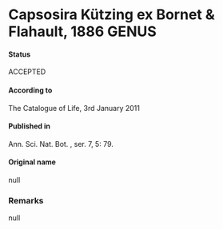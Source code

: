 Capsosira Kützing ex Bornet & Flahault, 1886 GENUS
=======

#### Status
ACCEPTED

#### According to
The Catalogue of Life, 3rd January 2011

#### Published in
Ann. Sci. Nat. Bot. , ser. 7, 5: 79.

#### Original name
null

### Remarks
null